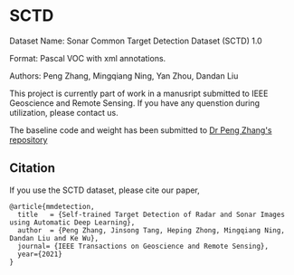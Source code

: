 # SCTD
Dataset Name: Sonar Common Target Detection Dataset (SCTD) 1.0

Format: Pascal VOC with xml annotations.

Authors: Peng Zhang, Mingqiang Ning, Yan Zhou, Dandan Liu

This project is currently part of work in a manusript submitted to IEEE Geoscience and Remote Sensing. If you have any quenstion during utilization, please contact us.

The baseline code and weight has been submitted to [Dr Peng Zhang's repository](https://github.com/automlresearch/autodetector)

## Citation

If you use the SCTD dataset, please cite our paper,

```
@article{mmdetection,
  title   = {Self-trained Target Detection of Radar and Sonar Images using Automatic Deep Learning},
  author  = {Peng Zhang, Jinsong Tang, Heping Zhong, Mingqiang Ning, Dandan Liu and Ke Wu},
  journal= {IEEE Transactions on Geoscience and Remote Sensing},
  year={2021}
}
```
